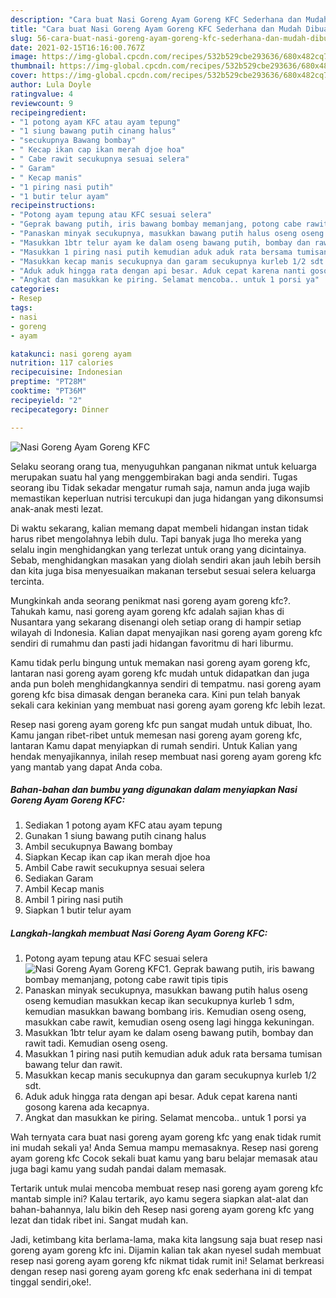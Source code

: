 ```yaml
---
description: "Cara buat Nasi Goreng Ayam Goreng KFC Sederhana dan Mudah Dibuat"
title: "Cara buat Nasi Goreng Ayam Goreng KFC Sederhana dan Mudah Dibuat"
slug: 56-cara-buat-nasi-goreng-ayam-goreng-kfc-sederhana-dan-mudah-dibuat
date: 2021-02-15T16:16:00.767Z
image: https://img-global.cpcdn.com/recipes/532b529cbe293636/680x482cq70/nasi-goreng-ayam-goreng-kfc-foto-resep-utama.jpg
thumbnail: https://img-global.cpcdn.com/recipes/532b529cbe293636/680x482cq70/nasi-goreng-ayam-goreng-kfc-foto-resep-utama.jpg
cover: https://img-global.cpcdn.com/recipes/532b529cbe293636/680x482cq70/nasi-goreng-ayam-goreng-kfc-foto-resep-utama.jpg
author: Lula Doyle
ratingvalue: 4
reviewcount: 9
recipeingredient:
- "1 potong ayam KFC atau ayam tepung"
- "1 siung bawang putih cinang halus"
- "secukupnya Bawang bombay"
- " Kecap ikan cap ikan merah djoe hoa"
- " Cabe rawit secukupnya sesuai selera"
- " Garam"
- " Kecap manis"
- "1 piring nasi putih"
- "1 butir telur ayam"
recipeinstructions:
- "Potong ayam tepung atau KFC sesuai selera"
- "Geprak bawang putih, iris bawang bombay memanjang, potong cabe rawit tipis tipis"
- "Panaskan minyak secukupnya, masukkan bawang putih halus oseng oseng kemudian masukkan kecap ikan secukupnya kurleb 1 sdm, kemudian masukkan bawang bombang iris. Kemudian oseng oseng, masukkan cabe rawit, kemudian oseng oseng lagi hingga kekuningan."
- "Masukkan 1btr telur ayam ke dalam oseng bawang putih, bombay dan rawit tadi. Kemudian oseng oseng."
- "Masukkan 1 piring nasi putih kemudian aduk aduk rata bersama tumisan bawang telur dan rawit."
- "Masukkan kecap manis secukupnya dan garam secukupnya kurleb 1/2 sdt."
- "Aduk aduk hingga rata dengan api besar. Aduk cepat karena nanti gosong karena ada kecapnya."
- "Angkat dan masukkan ke piring. Selamat mencoba.. untuk 1 porsi ya"
categories:
- Resep
tags:
- nasi
- goreng
- ayam

katakunci: nasi goreng ayam 
nutrition: 117 calories
recipecuisine: Indonesian
preptime: "PT28M"
cooktime: "PT36M"
recipeyield: "2"
recipecategory: Dinner

---
```



![Nasi Goreng Ayam Goreng KFC](https://img-global.cpcdn.com/recipes/532b529cbe293636/680x482cq70/nasi-goreng-ayam-goreng-kfc-foto-resep-utama.jpg)

Selaku seorang orang tua, menyuguhkan panganan nikmat untuk keluarga merupakan suatu hal yang menggembirakan bagi anda sendiri. Tugas seorang ibu Tidak sekadar mengatur rumah saja, namun anda juga wajib memastikan keperluan nutrisi tercukupi dan juga hidangan yang dikonsumsi anak-anak mesti lezat.

Di waktu  sekarang, kalian memang dapat membeli hidangan instan tidak harus ribet mengolahnya lebih dulu. Tapi banyak juga lho mereka yang selalu ingin menghidangkan yang terlezat untuk orang yang dicintainya. Sebab, menghidangkan masakan yang diolah sendiri akan jauh lebih bersih dan kita juga bisa menyesuaikan makanan tersebut sesuai selera keluarga tercinta. 



Mungkinkah anda seorang penikmat nasi goreng ayam goreng kfc?. Tahukah kamu, nasi goreng ayam goreng kfc adalah sajian khas di Nusantara yang sekarang disenangi oleh setiap orang di hampir setiap wilayah di Indonesia. Kalian dapat menyajikan nasi goreng ayam goreng kfc sendiri di rumahmu dan pasti jadi hidangan favoritmu di hari liburmu.

Kamu tidak perlu bingung untuk memakan nasi goreng ayam goreng kfc, lantaran nasi goreng ayam goreng kfc mudah untuk didapatkan dan juga anda pun boleh menghidangkannya sendiri di tempatmu. nasi goreng ayam goreng kfc bisa dimasak dengan beraneka cara. Kini pun telah banyak sekali cara kekinian yang membuat nasi goreng ayam goreng kfc lebih lezat.

Resep nasi goreng ayam goreng kfc pun sangat mudah untuk dibuat, lho. Kamu jangan ribet-ribet untuk memesan nasi goreng ayam goreng kfc, lantaran Kamu dapat menyiapkan di rumah sendiri. Untuk Kalian yang hendak menyajikannya, inilah resep membuat nasi goreng ayam goreng kfc yang mantab yang dapat Anda coba.

<!--inarticleads1-->

##### Bahan-bahan dan bumbu yang digunakan dalam menyiapkan Nasi Goreng Ayam Goreng KFC:

1. Sediakan 1 potong ayam KFC atau ayam tepung
1. Gunakan 1 siung bawang putih cinang halus
1. Ambil secukupnya Bawang bombay
1. Siapkan  Kecap ikan cap ikan merah djoe hoa
1. Ambil  Cabe rawit secukupnya sesuai selera
1. Sediakan  Garam
1. Ambil  Kecap manis
1. Ambil 1 piring nasi putih
1. Siapkan 1 butir telur ayam




<!--inarticleads2-->

##### Langkah-langkah membuat Nasi Goreng Ayam Goreng KFC:

1. Potong ayam tepung atau KFC sesuai selera
<img src="https://img-global.cpcdn.com/steps/85e2bf45a299545c/160x128cq70/nasi-goreng-ayam-goreng-kfc-langkah-memasak-1-foto.jpg" alt="Nasi Goreng Ayam Goreng KFC">1. Geprak bawang putih, iris bawang bombay memanjang, potong cabe rawit tipis tipis
1. Panaskan minyak secukupnya, masukkan bawang putih halus oseng oseng kemudian masukkan kecap ikan secukupnya kurleb 1 sdm, kemudian masukkan bawang bombang iris. Kemudian oseng oseng, masukkan cabe rawit, kemudian oseng oseng lagi hingga kekuningan.
1. Masukkan 1btr telur ayam ke dalam oseng bawang putih, bombay dan rawit tadi. Kemudian oseng oseng.
1. Masukkan 1 piring nasi putih kemudian aduk aduk rata bersama tumisan bawang telur dan rawit.
1. Masukkan kecap manis secukupnya dan garam secukupnya kurleb 1/2 sdt.
1. Aduk aduk hingga rata dengan api besar. Aduk cepat karena nanti gosong karena ada kecapnya.
1. Angkat dan masukkan ke piring. Selamat mencoba.. untuk 1 porsi ya




Wah ternyata cara buat nasi goreng ayam goreng kfc yang enak tidak rumit ini mudah sekali ya! Anda Semua mampu memasaknya. Resep nasi goreng ayam goreng kfc Cocok sekali buat kamu yang baru belajar memasak atau juga bagi kamu yang sudah pandai dalam memasak.

Tertarik untuk mulai mencoba membuat resep nasi goreng ayam goreng kfc mantab simple ini? Kalau tertarik, ayo kamu segera siapkan alat-alat dan bahan-bahannya, lalu bikin deh Resep nasi goreng ayam goreng kfc yang lezat dan tidak ribet ini. Sangat mudah kan. 

Jadi, ketimbang kita berlama-lama, maka kita langsung saja buat resep nasi goreng ayam goreng kfc ini. Dijamin kalian tak akan nyesel sudah membuat resep nasi goreng ayam goreng kfc nikmat tidak rumit ini! Selamat berkreasi dengan resep nasi goreng ayam goreng kfc enak sederhana ini di tempat tinggal sendiri,oke!.

